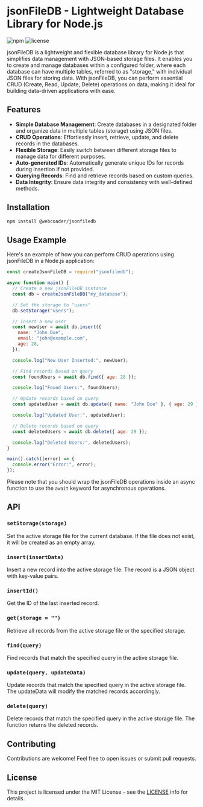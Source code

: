 # jsonFileDB - Lightweight Database Library for Node.js

![npm](https://img.shields.io/npm/v/@webcoader/jsonfiledb) ![license](https://img.shields.io/npm/l/@webcoader/jsonfiledb)

jsonFileDB is a lightweight and flexible database library for Node.js that simplifies data management with JSON-based storage files. It enables you to create and manage databases within a configured folder, where each database can have multiple tables, referred to as "storage," with individual JSON files for storing data. With jsonFileDB, you can perform essential CRUD (Create, Read, Update, Delete) operations on data, making it ideal for building data-driven applications with ease.

## Features

- **Simple Database Management**: Create databases in a designated folder and organize data in multiple tables (storage) using JSON files.
- **CRUD Operations**: Effortlessly insert, retrieve, update, and delete records in the databases.
- **Flexible Storage**: Easily switch between different storage files to manage data for different purposes.
- **Auto-generated IDs**: Automatically generate unique IDs for records during insertion if not provided.
- **Querying Records**: Find and retrieve records based on custom queries.
- **Data Integrity**: Ensure data integrity and consistency with well-defined methods.

## Installation

```bash
npm install @webcoader/jsonfiledb
```

## Usage Example

Here's an example of how you can perform CRUD operations using jsonFileDB in a Node.js application:

```javascript
const createJsonFileDB = require("jsonfiledb");

async function main() {
  // Create a new jsonFileDB instance
  const db = createJsonFileDB("my_database");

  // Set the storage to "users"
  db.setStorage("users");

  // Insert a new user
  const newUser = await db.insert({
    name: "John Doe",
    email: "john@example.com",
    age: 28,
  });

  console.log("New User Inserted:", newUser);

  // Find records based on query
  const foundUsers = await db.find({ age: 28 });

  console.log("Found Users:", foundUsers);

  // Update records based on query
  const updatedUser = await db.update({ name: "John Doe" }, { age: 29 });

  console.log("Updated User:", updatedUser);

  // Delete records based on query
  const deletedUsers = await db.delete({ age: 29 });

  console.log("Deleted Users:", deletedUsers);
}

main().catch((error) => {
  console.error("Error:", error);
});
```

Please note that you should wrap the jsonFileDB operations inside an async function to use the `await` keyword for asynchronous operations.

## API

### `setStorage(storage)`

Set the active storage file for the current database. If the file does not exist, it will be created as an empty array.

### `insert(insertData)`

Insert a new record into the active storage file. The record is a JSON object with key-value pairs.

### `insertId()`

Get the ID of the last inserted record.

### `get(storage = "")`

Retrieve all records from the active storage file or the specified storage.

### `find(query)`

Find records that match the specified query in the active storage file.

### `update(query, updateData)`

Update records that match the specified query in the active storage file. The updateData will modify the matched records accordingly.

### `delete(query)`

Delete records that match the specified query in the active storage file. The function returns the deleted records.

## Contributing

Contributions are welcome! Feel free to open issues or submit pull requests.

## License

This project is licensed under the MIT License - see the [LICENSE](https://opensource.org/license/mit/) info for details.
